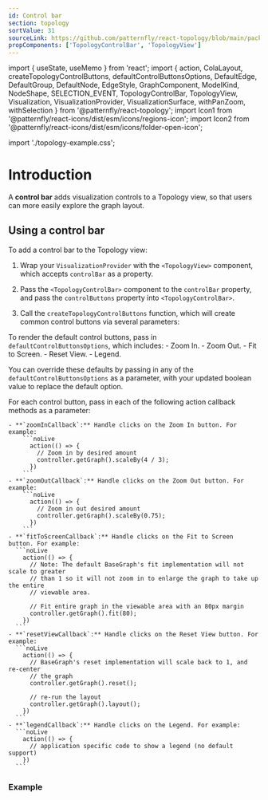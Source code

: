 ```yaml
---
id: Control bar
section: topology
sortValue: 31
sourceLink: https://github.com/patternfly/react-topology/blob/main/packages/module/patternfly-docs/content/examples/TopologyControlBarDemo.tsx
propComponents: ['TopologyControlBar', 'TopologyView']
---
```


import { useState, useMemo } from 'react';
import {
action,
ColaLayout,
createTopologyControlButtons,
defaultControlButtonsOptions,
DefaultEdge,
DefaultGroup,
DefaultNode,
EdgeStyle,
GraphComponent,
ModelKind,
NodeShape,
SELECTION_EVENT,
TopologyControlBar,
TopologyView,
Visualization,
VisualizationProvider,
VisualizationSurface,
withPanZoom,
withSelection
} from '@patternfly/react-topology';
import Icon1 from '@patternfly/react-icons/dist/esm/icons/regions-icon';
import Icon2 from '@patternfly/react-icons/dist/esm/icons/folder-open-icon';

import './topology-example.css';

# Introduction

A **control bar** adds visualization controls to a Topology view, so that users can more easily explore the graph layout.

## Using a control bar

To add a control bar to the Topology view:

1. Wrap your `VisualizationProvider` with the `<TopologyView>` component, which accepts `controlBar` as a property.

1. Pass the `<TopologyControlBar>` component to the `controlBar` property, and pass the `controlButtons` property into `<TopologyControlBar>`.

1. Call the `createTopologyControlButtons` function, which will create common control buttons via several parameters:

To render the default control buttons, pass in `defaultControlButtonsOptions`, which includes: - Zoom In. - Zoom Out. - Fit to Screen. - Reset View. - Legend.

You can override these defaults by passing in any of the `defaultControlButtonsOptions` as a parameter, with your updated boolean value to replace the default option.

For each control button, pass in each of the following action callback methods as a parameter:

    - **`zoomInCallback`:** Handle clicks on the Zoom In button. For example:
        ```noLive
          action(() => {
            // Zoom in by desired amount
            controller.getGraph().scaleBy(4 / 3);
          })
        ```
    - **`zoomOutCallback`:** Handle clicks on the Zoom Out button. For example:
        ```noLive
          action(() => {
            // Zoom in out desired amount
            controller.getGraph().scaleBy(0.75);
          })
        ```
    - **`fitToScreenCallback`:** Handle clicks on the Fit to Screen button. For example:
      ```noLive
        action(() => {
          // Note: The default BaseGraph's fit implementation will not scale to greater
          // than 1 so it will not zoom in to enlarge the graph to take up the entire
          // viewable area.

          // Fit entire graph in the viewable area with an 80px margin
          controller.getGraph().fit(80);
        })
      ```
    - **`resetViewCallback`:** Handle clicks on the Reset View button. For example:
      ```noLive
        action(() => {
          // BaseGraph's reset implementation will scale back to 1, and re-center
          // the graph
          controller.getGraph().reset();

          // re-run the layout
          controller.getGraph().layout();
        })
      ```
    - **`legendCallback`:** Handle clicks on the Legend. For example:
      ```noLive
        action(() => {
          // application specific code to show a legend (no default support)
        })
      ```

### Example

```ts file="./TopologyControlBarDemo.tsx"

```
